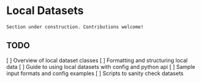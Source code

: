 # Local Datasets

```{attention}
Section under construction. Contributions welcome!
```

## TODO

[ ] Overview of local dataset classes
[ ] Formatting and structuring local data
[ ] Guide to using local datasets with config and python api
[ ] Sample input formats and config examples
[ ] Scripts to sanity check datasets
